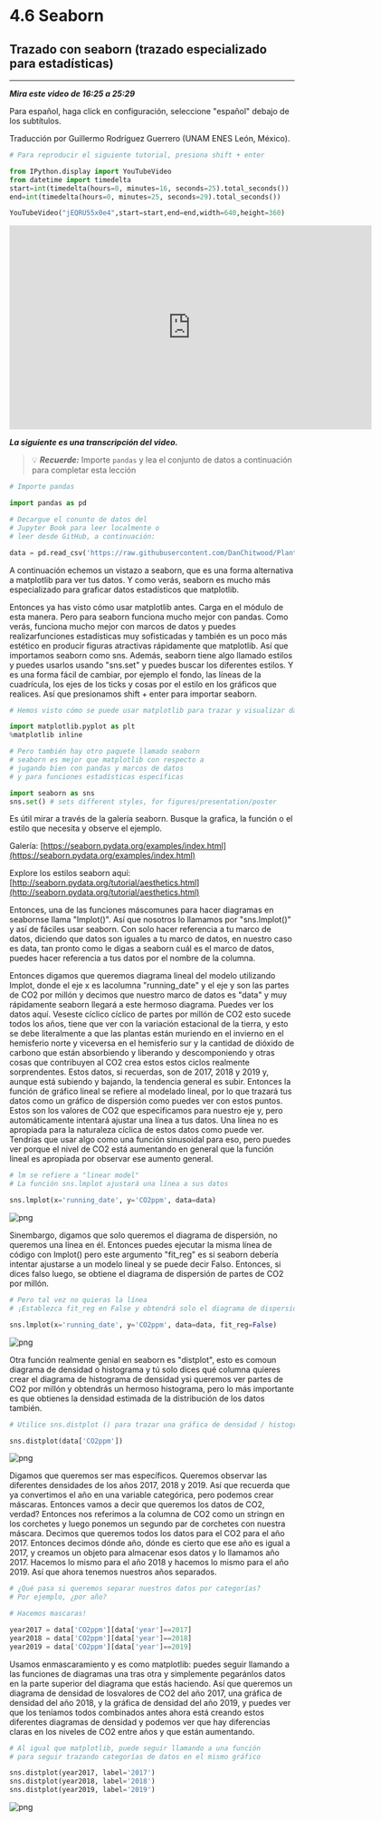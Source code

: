 # 4.6 Seaborn

## Trazado con seaborn (trazado especializado para estadísticas)
______

***Mira este video de 16:25 a 25:29***

Para español, haga click en configuración, seleccione "español" debajo de los subtítulos.

Traducción por Guillermo Rodríguez Guerrero (UNAM ENES León, México).


```python
# Para reproducir el siguiente tutorial, presiona shift + enter

from IPython.display import YouTubeVideo
from datetime import timedelta
start=int(timedelta(hours=0, minutes=16, seconds=25).total_seconds())
end=int(timedelta(hours=0, minutes=25, seconds=29).total_seconds())

YouTubeVideo("jEQRU55x0e4",start=start,end=end,width=640,height=360)
```





<iframe
    width="640"
    height="360"
    src="https://www.youtube.com/embed/jEQRU55x0e4?start=985&end=1529"
    frameborder="0"
    allowfullscreen
></iframe>




***La siguiente es una transcripción del video.***

> 💡 ***Recuerde:*** Importe `pandas` y lea el conjunto de datos a continuación para completar esta lección


```python
# Importe pandas

import pandas as pd
```


```python
# Decargue el conunto de datos del
# Jupyter Book para leer localmente o
# leer desde GitHub, a continuación:

data = pd.read_csv('https://raw.githubusercontent.com/DanChitwood/PlantsAndPython/master/co2_mlo_weekly.csv')
```

A continuación echemos un vistazo a seaborn, que es una 
forma alternativa a matplotlib para ver tus datos. Y como verás, seaborn es mucho más especializado para graficar datos estadísticos que matplotlib.


Entonces ya has visto cómo usar matplotlib antes. Carga en el módulo de esta manera. Pero para seaborn funciona mucho mejor con pandas. Como verás, funciona mucho mejor con marcos de datos y puedes realizarfunciones estadísticas muy sofisticadas y también es un poco más estético en producir figuras atractivas rápidamente que matplotlib. Así que importamos seaborn como sns.
Además, seaborn tiene algo llamado estilos y puedes usarlos usando "sns.set" y puedes buscar los diferentes estilos. Y 
es una forma fácil de cambiar, por ejemplo el fondo, las líneas de la cuadrícula, los ejes de los ticks y cosas por el estilo en los gráficos que realices. Así que presionamos shift + enter para importar seaborn.


```python
# Hemos visto cómo se puede usar matplotlib para trazar y visualizar datos

import matplotlib.pyplot as plt
%matplotlib inline

# Pero también hay otro paquete llamado seaborn
# seaborn es mejor que matplotlib con respecto a
# jugando bien con pandas y marcos de datos
# y para funciones estadísticas específicas

import seaborn as sns
sns.set() # sets different styles, for figures/presentation/poster

```

Es útil mirar a través de la galería seaborn. Busque la grafica, la función o el estilo que necesita y observe el ejemplo.

Galería: [https://seaborn.pydata.org/examples/index.html](https://seaborn.pydata.org/examples/index.html)
    
Explore los estilos seaborn aquí: [http://seaborn.pydata.org/tutorial/aesthetics.html](http://seaborn.pydata.org/tutorial/aesthetics.html)

Entonces, una de las funciones máscomunes para hacer diagramas en seabornse llama "lmplot()". Así que nosotros lo llamamos por "sns.lmplot()" y así de fáciles usar seaborn. Con solo hacer referencia a tu marco de datos, diciendo que datos son iguales a tu marco de datos, en nuestro caso es data, tan pronto como le digas a seaborn cuál es el marco de datos, puedes hacer referencia a tus datos por el nombre de la columna.

Entonces digamos que queremos diagrama lineal del modelo utilizando lmplot, donde el eje x es lacolumna "running_date" y el eje y son las partes de CO2 por millón y decimos que nuestro marco de datos es "data" y muy rápidamente seaborn llegará a este hermoso diagrama. Puedes ver los datos aquí. Veseste cíclico cíclico de partes por millón de CO2 esto sucede todos los años, tiene que ver con la variación estacional de la tierra, y esto se debe literalmente a que las plantas están 
muriendo en el invierno en el hemisferio norte y viceversa en el hemisferio sur y la cantidad de dióxido de carbono que están absorbiendo y liberando y descomponiendo y otras cosas que contribuyen al CO2 crea estos estos ciclos realmente sorprendentes. Estos datos, si recuerdas, son de 2017,
2018 y 2019 y, aunque está subiendo y bajando, la tendencia general es subir. Entonces la función de gráfico lineal se refiere al modelado lineal, por lo que trazará tus datos como un gráfico de dispersión como puedes ver con estos puntos. Estos son los valores de CO2 que especificamos para nuestro eje y, pero automáticamente intentará ajustar una línea a tus datos. Una línea no es apropiada para la naturaleza cíclica de estos datos como puede ver. Tendrías que usar algo como una función sinusoidal para eso, pero puedes ver porque el nivel de CO2 está aumentando en general que la función lineal es apropiada por observar ese aumento general.


```python
# lm se refiere a "linear model"
# La función sns.lmplot ajustará una línea a sus datos

sns.lmplot(x='running_date', y='CO2ppm', data=data)
```



    
![png](assets/output_4_6/output_12_1.png)
    


Sinembargo, digamos que solo queremos el diagrama de dispersión,
no queremos una línea en él. Entonces puedes ejecutar la 
misma línea de código con lmplot() pero este argumento
"fit_reg" es si seaborn debería intentar ajustarse a un 
modelo lineal y se puede decir Falso. Entonces, si dices falso
luego, se obtiene el diagrama de dispersión de partes de CO2 
por millón. 


```python
# Pero tal vez no quieras la línea
# ¡Establezca fit_reg en False y obtendrá solo el diagrama de dispersión!

sns.lmplot(x='running_date', y='CO2ppm', data=data, fit_reg=False)
```






    
![png](assets/output_4_6/output_14_1.png)
    


Otra función realmente genial en seaborn es "distplot", esto es comoun diagrama de densidad o histograma y tú solo dices qué columna quieres crear el diagrama de histograma de densidad ysi queremos ver partes de CO2 por millón y obtendrás un hermoso histograma, pero lo más importante es que obtienes la densidad
estimada de la distribución de los datos también.


```python
# Utilice sns.distplot () para trazar una gráfica de densidad / histograma

sns.distplot(data['CO2ppm'])
```





    
![png](assets/output_4_6/output_16_1.png)
    


Digamos que queremos ser mas específicos. Queremos observar las diferentes densidades de los años 2017, 2018 y 2019. Así que recuerda que ya convertimos el año en una variable categórica, pero podemos crear máscaras. Entonces vamos a decir que queremos los datos de CO2, verdad? Entonces nos referimos a la columna de CO2 como un stringn en los corchetes y luego ponemos un segundo par de corchetes con nuestra máscara. Decimos que queremos todos los datos para el CO2 para el año 2017. Entonces decimos dónde año, dónde es cierto que ese año es igual a 2017, y creamos un objeto para almacenar esos datos y lo llamamos año 2017. Hacemos lo mismo para el año 2018 y hacemos lo mismo para el año 2019. Así que ahora tenemos nuestros años separados.


```python
# ¿Qué pasa si queremos separar nuestros datos por categorías?
# Por ejemplo, ¿por año?

# Hacemos mascaras!

year2017 = data['CO2ppm'][data['year']==2017]
year2018 = data['CO2ppm'][data['year']==2018]
year2019 = data['CO2ppm'][data['year']==2019]
```

Usamos enmascaramiento y es como matplotlib: puedes seguir llamando a las funciones de diagramas una tras otra y simplemente pegaránlos datos en la parte superior del diagrama que estás haciendo. Así que queremos un diagrama de densidad de losvalores de CO2 del año 2017, una gráfica de densidad del año 2018, y la gráfica de densidad del año 2019, y puedes ver que los teníamos todos combinados antes ahora está creando estos diferentes diagramas de densidad y podemos ver que hay diferencias claras en los niveles de CO2 entre años y que están aumentando.


```python
# Al igual que matplotlib, puede seguir llamando a una función
# para seguir trazando categorías de datos en el mismo gráfico

sns.distplot(year2017, label='2017')
sns.distplot(year2018, label='2018')
sns.distplot(year2019, label='2019')
```



    
![png](assets/output_4_6/output_20_1.png)
    

